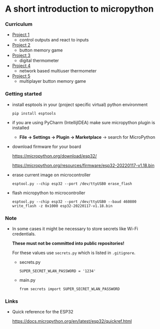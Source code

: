 # A short introduction to micropython

### Curriculum

* [Project 1](project1/readme.md)
    * control outputs and react to inputs
* [Project 2](project2/readme.md)
    * button memory game
* [Project 3](project3/readme.md)
    * digital thermometer
* [Project 4](project4/readme.md)
    * network based multiuser thermometer
* [Project 5](project4/readme.md)
    * multiplayer button memory game

### Getting started

* install esptools in your (project specific virtual) python environment

  `pip install esptools`

* if you are using PyCharm (IntellijIDEA) make sure micropython plugin is installed
    * **File -> Settings -> Plugin -> Marketplace** -> search for MicroPython
* download firmware for your board

  https://micropython.org/download/esp32/

  https://micropython.org/resources/firmware/esp32-20220117-v1.18.bin

* erase current image on microcontroller

  `esptool.py --chip esp32 --port /dev/ttyUSB0 erase_flash`

* flash micropython to microcontroller

  `esptool.py --chip esp32 --port /dev/ttyUSB0 --baud 460800 write_flash -z 0x1000 esp32-20220117-v1.18.bin`

### Note

* In some cases it might be necessary to store secrets like Wi-Fi credentials.

  **These must not be committed into public repositories!**

  For these values use `secrets.py` which is listed in `.gitignore`.

    * secrets.py

      `SUPER_SECRET_WLAN_PASSWORD = '1234'`

    * main.py

      `from secrets import SUPER_SECRET_WLAN_PASSWORD`

### Links

* Quick reference for the ESP32

  https://docs.micropython.org/en/latest/esp32/quickref.html


